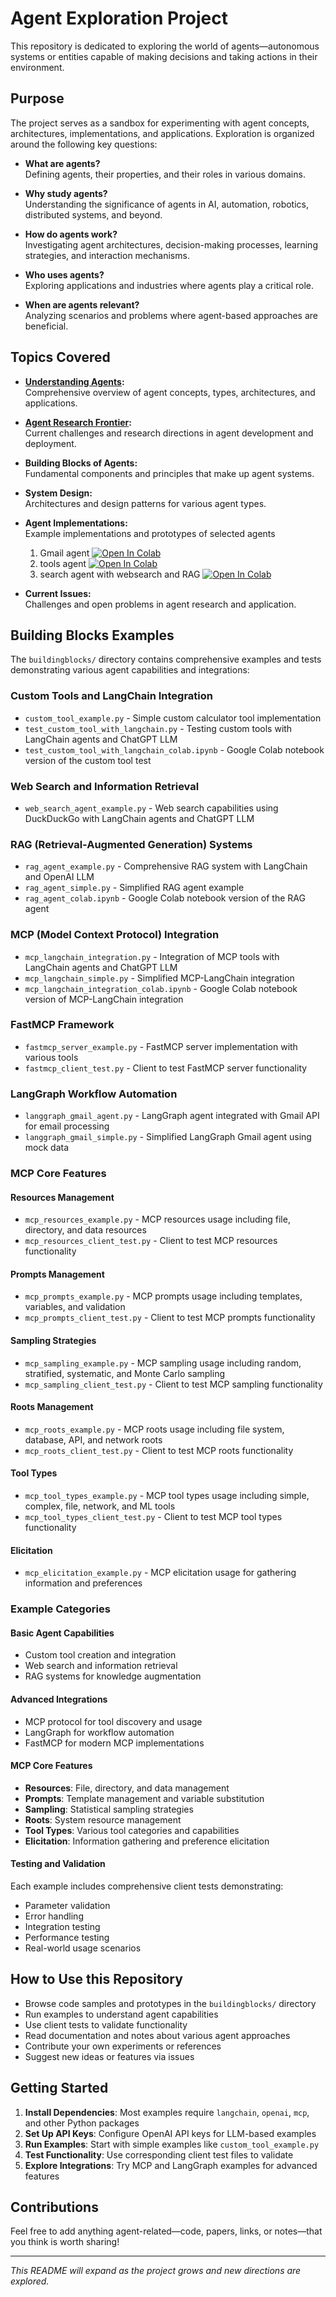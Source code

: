 # Agent Exploration Project

This repository is dedicated to exploring the world of agents—autonomous systems or entities capable of making decisions and taking actions in their environment.

## Purpose

The project serves as a sandbox for experimenting with agent concepts, architectures, implementations, and applications. Exploration is organized around the following key questions:

- **What are agents?**  
  Defining agents, their properties, and their roles in various domains.

- **Why study agents?**  
  Understanding the significance of agents in AI, automation, robotics, distributed systems, and beyond.

- **How do agents work?**  
  Investigating agent architectures, decision-making processes, learning strategies, and interaction mechanisms.

- **Who uses agents?**  
  Exploring applications and industries where agents play a critical role.

- **When are agents relevant?**  
  Analyzing scenarios and problems where agent-based approaches are beneficial.

## Topics Covered

- **[Understanding Agents](knowledgebase/understanding-agents.md):**  
  Comprehensive overview of agent concepts, types, architectures, and applications.

- **[Agent Research Frontier](knowledgebase/agent-frontier-issues.md):**  
  Current challenges and research directions in agent development and deployment.

- **Building Blocks of Agents:**  
  Fundamental components and principles that make up agent systems.

- **System Design:**  
  Architectures and design patterns for various agent types.

- **Agent Implementations:**  
  Example implementations and prototypes of selected agents
  1. Gmail agent [![Open In Colab](https://colab.research.google.com/assets/colab-badge.svg)](https://colab.research.google.com/github/aray4702/agent/blob/main/prototypes/agent_gmail)
  2. tools agent [![Open In Colab](https://colab.research.google.com/assets/colab-badge.svg)](https://colab.research.google.com/github/aray4702/agent/blob/main/prototypes/agent_tools)
  3. search agent with websearch and RAG [![Open In Colab](https://colab.research.google.com/assets/colab-badge.svg)](https://colab.research.google.com/github/aray4702/agent/blob/main/prototypes/agent_search)

- **Current Issues:**  
  Challenges and open problems in agent research and application.

## Building Blocks Examples

The `buildingblocks/` directory contains comprehensive examples and tests demonstrating various agent capabilities and integrations:

### **Custom Tools and LangChain Integration**
- `custom_tool_example.py` - Simple custom calculator tool implementation
- `test_custom_tool_with_langchain.py` - Testing custom tools with LangChain agents and ChatGPT LLM
- `test_custom_tool_with_langchain_colab.ipynb` - Google Colab notebook version of the custom tool test

### **Web Search and Information Retrieval**
- `web_search_agent_example.py` - Web search capabilities using DuckDuckGo with LangChain agents and ChatGPT LLM

### **RAG (Retrieval-Augmented Generation) Systems**
- `rag_agent_example.py` - Comprehensive RAG system with LangChain and OpenAI LLM
- `rag_agent_simple.py` - Simplified RAG agent example
- `rag_agent_colab.ipynb` - Google Colab notebook version of the RAG agent

### **MCP (Model Context Protocol) Integration**
- `mcp_langchain_integration.py` - Integration of MCP tools with LangChain agents and ChatGPT LLM
- `mcp_langchain_simple.py` - Simplified MCP-LangChain integration
- `mcp_langchain_integration_colab.ipynb` - Google Colab notebook version of MCP-LangChain integration

### **FastMCP Framework**
- `fastmcp_server_example.py` - FastMCP server implementation with various tools
- `fastmcp_client_test.py` - Client to test FastMCP server functionality

### **LangGraph Workflow Automation**
- `langgraph_gmail_agent.py` - LangGraph agent integrated with Gmail API for email processing
- `langgraph_gmail_simple.py` - Simplified LangGraph Gmail agent using mock data

### **MCP Core Features**

#### **Resources Management**
- `mcp_resources_example.py` - MCP resources usage including file, directory, and data resources
- `mcp_resources_client_test.py` - Client to test MCP resources functionality

#### **Prompts Management**
- `mcp_prompts_example.py` - MCP prompts usage including templates, variables, and validation
- `mcp_prompts_client_test.py` - Client to test MCP prompts functionality

#### **Sampling Strategies**
- `mcp_sampling_example.py` - MCP sampling usage including random, stratified, systematic, and Monte Carlo sampling
- `mcp_sampling_client_test.py` - Client to test MCP sampling functionality

#### **Roots Management**
- `mcp_roots_example.py` - MCP roots usage including file system, database, API, and network roots
- `mcp_roots_client_test.py` - Client to test MCP roots functionality

#### **Tool Types**
- `mcp_tool_types_example.py` - MCP tool types usage including simple, complex, file, network, and ML tools
- `mcp_tool_types_client_test.py` - Client to test MCP tool types functionality

#### **Elicitation**
- `mcp_elicitation_example.py` - MCP elicitation usage for gathering information and preferences

### **Example Categories**

#### **Basic Agent Capabilities**
- Custom tool creation and integration
- Web search and information retrieval
- RAG systems for knowledge augmentation

#### **Advanced Integrations**
- MCP protocol for tool discovery and usage
- LangGraph for workflow automation
- FastMCP for modern MCP implementations

#### **MCP Core Features**
- **Resources**: File, directory, and data management
- **Prompts**: Template management and variable substitution
- **Sampling**: Statistical sampling strategies
- **Roots**: System resource management
- **Tool Types**: Various tool categories and capabilities
- **Elicitation**: Information gathering and preference elicitation

#### **Testing and Validation**
Each example includes comprehensive client tests demonstrating:
- Parameter validation
- Error handling
- Integration testing
- Performance testing
- Real-world usage scenarios

## How to Use this Repository

- Browse code samples and prototypes in the `buildingblocks/` directory
- Run examples to understand agent capabilities
- Use client tests to validate functionality
- Read documentation and notes about various agent approaches
- Contribute your own experiments or references
- Suggest new ideas or features via issues

## Getting Started

1. **Install Dependencies**: Most examples require `langchain`, `openai`, `mcp`, and other Python packages
2. **Set Up API Keys**: Configure OpenAI API keys for LLM-based examples
3. **Run Examples**: Start with simple examples like `custom_tool_example.py`
4. **Test Functionality**: Use corresponding client test files to validate
5. **Explore Integrations**: Try MCP and LangGraph examples for advanced features

## Contributions

Feel free to add anything agent-related—code, papers, links, or notes—that you think is worth sharing!

---

*This README will expand as the project grows and new directions are explored.*
